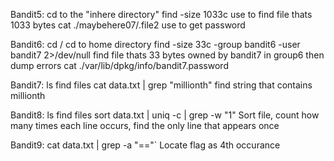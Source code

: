 Bandit5: 
cd to the "inhere directory"
find -size 1033c
	use to find file thats 1033 bytes
cat ./maybehere07/.file2
	use to get password

Bandit6:
cd /
	cd to home directory
find -size 33c -group bandit6 -user bandit7 2>/dev/null
	find file thats 33 bytes owned by bandit7 in group6 then dump errors
cat ./var/lib/dpkg/info/bandit7.password

Bandit7:
ls
	find files
cat data.txt | grep "millionth"
	find string that contains millionth

Bandit8:
ls
	find files
sort data.txt | uniq -c | grep -w "1"
	Sort file, count how many times each line occurs, find the only line that appears once

Bandit9: 
cat data.txt | grep -a "=="`
Locate flag as 4th occurance
	